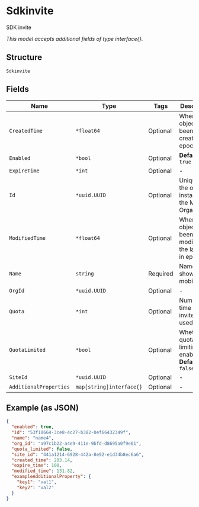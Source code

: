 
# Sdkinvite

SDK invite

*This model accepts additional fields of type interface{}.*

## Structure

`Sdkinvite`

## Fields

| Name | Type | Tags | Description |
|  --- | --- | --- | --- |
| `CreatedTime` | `*float64` | Optional | When the object has been created, in epoch |
| `Enabled` | `*bool` | Optional | **Default**: `true` |
| `ExpireTime` | `*int` | Optional | - |
| `Id` | `*uuid.UUID` | Optional | Unique ID of the object instance in the Mist Organization |
| `ModifiedTime` | `*float64` | Optional | When the object has been modified for the last time, in epoch |
| `Name` | `string` | Required | Name, will show up in mobile |
| `OrgId` | `*uuid.UUID` | Optional | - |
| `Quota` | `*int` | Optional | Number of time this invite can be used |
| `QuotaLimited` | `*bool` | Optional | Whether quota limiting is enabled<br>**Default**: `false` |
| `SiteId` | `*uuid.UUID` | Optional | - |
| `AdditionalProperties` | `map[string]interface{}` | Optional | - |

## Example (as JSON)

```json
{
  "enabled": true,
  "id": "53f10664-3ce8-4c27-b382-0ef66432349f",
  "name": "name4",
  "org_id": "a97c1b22-a4e9-411e-9bfd-d8695a0f9e61",
  "quota_limited": false,
  "site_id": "441a1214-6928-442a-8e92-e1d34b8ec6a6",
  "created_time": 203.14,
  "expire_time": 100,
  "modified_time": 131.82,
  "exampleAdditionalProperty": {
    "key1": "val1",
    "key2": "val2"
  }
}
```


